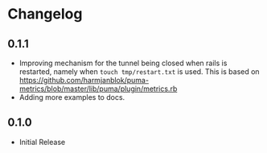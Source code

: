 # Changelog

## 0.1.1

*  Improving mechanism for the tunnel being closed when rails is restarted, namely when `touch tmp/restart.txt` is used. This is based on https://github.com/harmjanblok/puma-metrics/blob/master/lib/puma/plugin/metrics.rb 
* Adding more examples to docs.

## 0.1.0

* Initial Release
